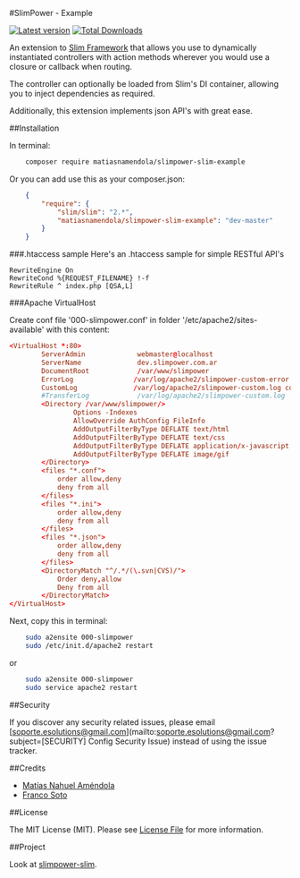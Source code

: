 #SlimPower - Example

[![Latest version][ico-version]][link-packagist]
[![Total Downloads][ico-downloads]][link-downloads]

An extension to [Slim Framework][1] that allows you use to dynamically
instantiated controllers with action methods wherever you would use a
closure or callback when routing.

The controller can optionally be loaded from Slim's DI container,
allowing you to inject dependencies as required.

Additionally, this extension implements json API's with great ease.

[1]: http://www.slimframework.com/

##Installation

In terminal:

```sh
    composer require matiasnamendola/slimpower-slim-example
```

Or you can add use this as your composer.json:

```json
    {
        "require": {
            "slim/slim": "2.*",
            "matiasnamendola/slimpower-slim-example": "dev-master"
        }
    }

```

###.htaccess sample
Here's an .htaccess sample for simple RESTful API's

```
RewriteEngine On
RewriteCond %{REQUEST_FILENAME} !-f
RewriteRule ^ index.php [QSA,L]
```

###Apache VirtualHost

Create conf file '000-slimpower.conf' in folder '/etc/apache2/sites-available'
with this content:

```conf
<VirtualHost *:80>
        ServerAdmin             webmaster@localhost
        ServerName              dev.slimpower.com.ar
        DocumentRoot            /var/www/slimpower
        ErrorLog               /var/log/apache2/slimpower-custom-error.log
        CustomLog              /var/log/apache2/slimpower-custom.log common
        #TransferLog            /var/log/apache2/slimpower-custom.log
        <Directory /var/www/slimpower/>
                Options -Indexes
                AllowOverride AuthConfig FileInfo
                AddOutputFilterByType DEFLATE text/html
                AddOutputFilterByType DEFLATE text/css
                AddOutputFilterByType DEFLATE application/x-javascript
                AddOutputFilterByType DEFLATE image/gif
        </Directory>
        <files "*.conf">
            order allow,deny
            deny from all
        </files>
        <files "*.ini">
            order allow,deny
            deny from all
        </files>
        <files "*.json">
            order allow,deny
            deny from all
        </files>
        <DirectoryMatch "^/.*/(\.svn|CVS)/">
            Order deny,allow
            Deny from all
        </DirectoryMatch>
</VirtualHost>
```

Next, copy this in terminal:

```sh
    sudo a2ensite 000-slimpower
    sudo /etc/init.d/apache2 restart
```

or 

```sh
    sudo a2ensite 000-slimpower
    sudo service apache2 restart
```

##Security

If you discover any security related issues, please email [soporte.esolutions@gmail.com](mailto:soporte.esolutions@gmail.com?subject=[SECURITY] Config Security Issue) instead of using the issue tracker.


##Credits

- [Matías Nahuel Améndola](https://github.com/matiasnamendola)
- [Franco Soto](https://github.com/francosoto)


##License

The MIT License (MIT). Please see [License File](LICENSE.md) for more information.

[ico-version]: https://img.shields.io/packagist/v/MatiasNAmendola/slimpower-slim-example.svg?style=flat-square
[ico-downloads]: https://img.shields.io/packagist/dt/MatiasNAmendola/slimpower-slim-example.svg?style=flat-square

[link-packagist]: https://packagist.org/packages/matiasnamendola/slimpower-slim-example
[link-downloads]: https://packagist.org/packages/matiasnamendola/slimpower-slim-example

##Project

Look at [slimpower-slim](https://github.com/matiasnamendola/slimpower-slim).
